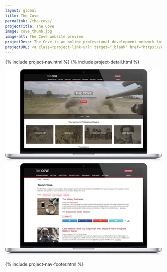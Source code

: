 ```yaml
---
layout: global
title: The Cove
permalink: /the-cove/
projectTitle: The Cove
image: cove_thumb.jpg 
image-alt: The Cove website preview
projectDesc: The Cove is an online professional development network for the Australian Army. I was responsible for the full design and development of this website.
projectURL: <a class="project-link-url" target="_blank" href="https://www.cove.org.au/" >cove.org.au</a>
---
```


{% include project-nav.html %}
{% include project-detail.html %}
<div class="row">
    <div class="col mb-5">
        <img alt="Screenshot of The Cove website, showing the design of the homepage" src="/assets/img/full/cove_01.jpg" class="img-fluid">
    </div>
</div>
<div class="row">
    <div class="col">
        <img alt="Screenshot of The Cove website, showing the design of a content page" src="/assets/img/full/cove_02.jpg" class="img-fluid">
    </div>
</div>

{% include project-nav-footer.html %}